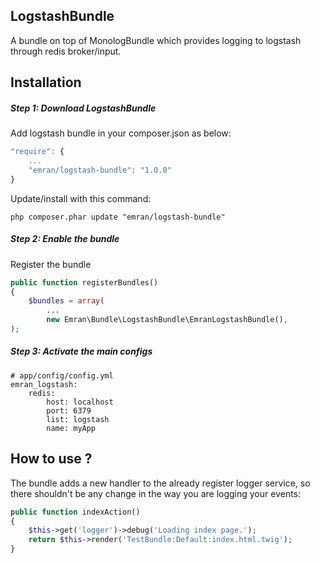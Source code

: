 ## LogstashBundle

A bundle on top of MonologBundle which provides logging to logstash through redis broker/input.

## Installation

##### Step 1: Download LogstashBundle

Add logstash bundle in your composer.json as below:

```js
"require": {
    ...
    "emran/logstash-bundle": "1.0.0"
}
```

Update/install with this command:

```
php composer.phar update "emran/logstash-bundle"
```

##### Step 2:  Enable the bundle

Register the bundle

```php
public function registerBundles()
{
    $bundles = array(
        ...
        new Emran\Bundle\LogstashBundle\EmranLogstashBundle(),
);
```

##### Step 3:  Activate the main configs

```
# app/config/config.yml
emran_logstash:
    redis:
        host: localhost
        port: 6379
        list: logstash
        name: myApp
```

## How to use ?

The bundle adds a new handler to the already register logger service, so there shouldn't be any change in the way
you are logging your events:

```php
public function indexAction()
{
    $this->get('logger')->debug('Loading index page.');
    return $this->render('TestBundle:Default:index.html.twig');
}

```
